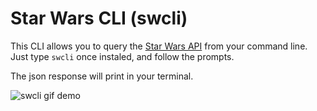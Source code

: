 # Star Wars CLI (swcli)

This CLI allows you to query the [Star Wars API](https://swapi.dev/documentation) from your command line. Just type `swcli` once instaled, and follow the prompts.

The json response will print in your terminal.

![swcli gif demo](./swcli.gif)
